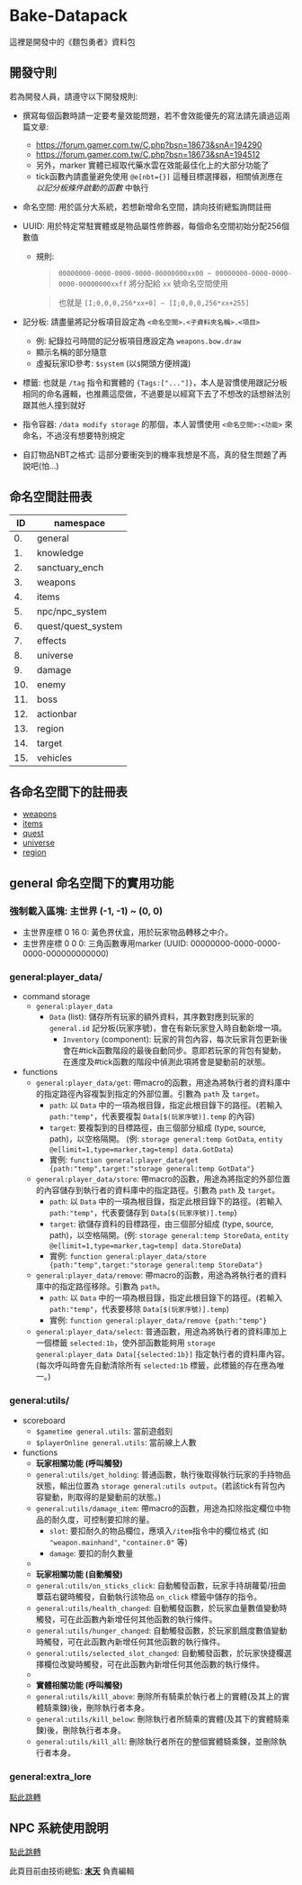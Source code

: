 # Bake-Datapack

這裡是開發中的《麵包勇者》資料包

## 開發守則

若為開發人員，請遵守以下開發規則:

* 撰寫每個函數時請一定要考量效能問題，若不會效能優先的寫法請先讀過這兩篇文章:
  * https://forum.gamer.com.tw/C.php?bsn=18673&snA=194290
  * https://forum.gamer.com.tw/C.php?bsn=18673&snA=194512
  * 另外，marker 實體已經取代藥水雲在效能最佳化上的大部分功能了
  * tick函數內請盡量避免使用 `@e[nbt={}]` 這種目標選擇器，相關偵測應在 _以記分板條件啟動的函數_ 中執行 
  
* 命名空間: 用於區分大系統，若想新增命名空間，請向技術總監詢問註冊

* UUID: 用於特定常駐實體或是物品屬性修飾器，每個命名空間初始分配256個數值
  * 規則:
    > `00000000-0000-0000-0000-00000000xx00 ~ 00000000-0000-0000-0000-00000000xxff` 將分配給 `xx` 號命名空間使用

    > 也就是 `[I;0,0,0,256*xx+0] ~ [I;0,0,0,256*xx+255]`

* 記分板: 請盡量將記分板項目設定為 `<命名空間>.<子資料夾名稱>.<項目>`

  * 例: 紀錄拉弓時間的記分板項目應設定為 `weapons.bow.draw`
  * 顯示名稱的部分隨意
  * 虛擬玩家ID參考: `$system` (以`$`開頭方便辨識)
 
* 標籤: 也就是 `/tag` 指令和實體的 `{Tags:["..."]}`，本人是習慣使用跟記分板相同的命名邏輯，也推薦這麼做，不過要是以經寫下去了不想改的話想辦法別跟其他人撞到就好

* 指令容器: `/data modify storage` 的那個，本人習慣使用 `<命名空間>:<功能>` 來命名，不過沒有想要特別規定

* 自訂物品NBT之格式: 這部分要衝突到的機率我想是不高，真的發生問題了再說吧(怕...)

## 命名空間註冊表
|ID |namespace          |
|---|-------------------|
|0. |general            |
|1. |knowledge          |
|2. |sanctuary_ench     |
|3. |weapons            |
|4. |items              |
|5. |npc/npc_system     |
|6. |quest/quest_system |
|7. |effects            |
|8. |universe           |
|9. |damage             |
|10.|enemy              |
|11.|boss               |
|12.|actionbar          |
|13.|region             |
|14.|target             |
|15.|vehicles           |

## 各命名空間下的註冊表

* [weapons](data/weapons/README.md)
* [items](data/items/README.md)
* [quest](data/quest/README.md)
* [universe](data/universe/README.md)
* [region](data/region/README.md)

## general 命名空間下的實用功能

### 強制載入區塊: 主世界 (-1, -1) ~ (0, 0)
* 主世界座標 0 16 0: 黃色界伏盒，用於玩家物品轉移之中介。
* 主世界座標 0 0 0: 三角函數專用marker (UUID: 00000000-0000-0000-0000-000000000000)

### general:player_data/
* command storage
  * `general:player_data`
    * `Data` (list): 儲存所有玩家的額外資料，其序數對應到玩家的 `general.id` 記分板(玩家序號)，會在有新玩家登入時自動新增一項。
      * `Inventory` (component): 玩家的背包內容，每次玩家背包更新後會在#tick函數階段的最後自動同步。意即若玩家的背包有變動，在進度及#tick函數的階段中偵測此項將會是變動前的狀態。
* functions
  * `general:player_data/get`: 帶macro的函數，用途為將執行者的資料庫中的指定路徑內容複製到指定的外部位置。引數為 `path` 及 `target`。
    * `path`: 以 `Data` 中的一項為根目錄，指定此根目錄下的路徑。(若輸入 `path:"temp"`，代表要複製 `Data[$(玩家序號)].temp` 的內容)
    * `target`: 要複製到的目標路徑，由三個部分組成 (type, source, path)，以空格隔開。 (例: `storage general:temp GotData`, `entity @e[limit=1,type=marker,tag=temp] data.GotData`)
    * 實例: `function general:player_data/get {path:"temp",target:"storage general:temp GotData"}`
  * `general:player_data/store`: 帶macro的函數，用途為將指定的外部位置的內容儲存到執行者的資料庫中的指定路徑。引數為 `path` 及 `target`。
    * `path`: 以 `Data` 中的一項為根目錄，指定此根目錄下的路徑。(若輸入 `path:"temp"`，代表要儲存到 `Data[$(玩家序號)].temp`)
    * `target`: 欲儲存資料的目標路徑，由三個部分組成 (type, source, path)，以空格隔開。(例: `storage general:temp StoreData`, `entity @e[limit=1,type=marker,tag=temp] data.StoreData`)
    * 實例: `function general:player_data/store {path:"temp",target:"storage general:temp StoreData"}`
  * `general:player_data/remove`: 帶macro的函數，用途為將執行者的資料庫中的指定路徑移除。引數為 `path`。
    * `path`: 以 `Data` 中的一項為根目錄，指定此根目錄下的路徑。(若輸入 `path:"temp"`，代表要移除 `Data[$(玩家序號)].temp`)
    * 實例: `function general:player_data/remove {path:"temp"}`
  * `general:player_data/select`: 普通函數，用途為將執行者的資料庫加上一個標籤 `selected:1b`，使外部函數能夠用 `storage general:player_data Data[{selected:1b}]` 指定執行者的資料庫內容。(每次呼叫時會先自動清除所有 `selected:1b` 標籤，此標籤的存在應為唯一。)

### general:utils/
* scoreboard
  * `$gametime general.utils`: 當前遊戲刻
  * `$playerOnline general.utils`: 當前線上人數
* functions
  * **玩家相關功能 (呼叫觸發)**
  * `general:utils/get_holding`: 普通函數，執行後取得執行玩家的手持物品狀態，輸出位置為 `storage general:utils output`。(若該tick有背包內容變動，則取得的是變動前的狀態。)
  * `general:utils/damage_item`: 帶macro的函數，用途為扣除指定欄位中物品的耐久度，可控制要扣除的量。
    * `slot`: 要扣耐久的物品欄位，應填入`/item`指令中的欄位格式 (如 `"weapon.mainhand"`, `"container.0"` 等)
    * `damage`: 要扣的耐久數量
  * 
  * **玩家相關功能 (自動觸發)**
  * `general:utils/on_sticks_click`: 自動觸發函數，玩家手持胡蘿蔔/扭曲蕈菇右鍵時觸發，自動執行該物品 `on_click` 標籤中儲存的指令。
  * `general:utils/health_changed`: 自動觸發函數，於玩家血量數值變動時觸發，可在此函數內新增任何其他函數的執行條件。
  * `general:utils/hunger_changed`: 自動觸發函數，於玩家飢餓度數值變動時觸發，可在此函數內新增任何其他函數的執行條件。
  * `general:utils/selected_slot_changed`: 自動觸發函數，於玩家快捷欄選擇欄位改變時觸發，可在此函數內新增任何其他函數的執行條件。
  * 
  * **實體相關功能 (呼叫觸發)**
  * `general:utils/kill_above`: 刪除所有騎乘於執行者上的實體(及其上的實體騎乘鍊)後，刪除執行者本身。
  * `general:utils/kill_below`: 刪除執行者所騎乘的實體(及其下的實體騎乘鍊)後，刪除執行者本身。
  * `general:utils/kill_all`: 刪除執行者所在的整個實體騎乘鍊，並刪除執行者本身。

### general:extra_lore
[點此跳轉](data/general/functions/extra_lore/README.md)

## NPC 系統使用說明
[點此跳轉](data/npc/README.md)

此頁目前由技術總監: [__末天__](https://github.com/muotian) 負責編輯
